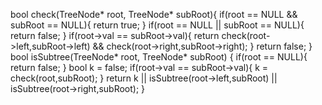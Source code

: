 bool check(TreeNode* root, TreeNode* subRoot){
if(root == NULL && subRoot == NULL){
return true;
}
if(root == NULL || subRoot == NULL){
return false;
}
if(root->val == subRoot->val){
return check(root->left,subRoot->left) && check(root->right,subRoot->right);
}
return false;
}
bool isSubtree(TreeNode* root, TreeNode* subRoot) {
if(root == NULL){
return false;
}
bool k = false;
if(root->val == subRoot->val){
k = check(root,subRoot);
}
return k || isSubtree(root->left,subRoot) || isSubtree(root->right,subRoot);
}